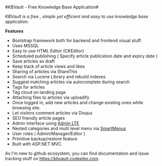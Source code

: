 #KBVault - Free Knowledge Base Application#

*KBVault is a free , simple yet efficient and easy to use knowledge base application.*

**Features**

- Bootstrap framework both for backend and frontend visual stuff.
- Uses MSSQL
- Easy to use HTML Editor (CKEditor)
- Scheduled publishing ( Specify article publication date and expiry date )
- Save articles as draft
- Keep track of article views and likes
- Sharing of articles via ShareThis
- Search via Lucene Library and rebuild indexes
- Suggest matching articles via autocomplete during search
- Tags for articles
- Tag cloud on landing page
- Attaching files to articles via uploadify
- Once logged in, add new articles and change existing ones while browsing site.
- Let visitors comment articles via Disqus
- SEO friendly article pages
- Admin interface using [Admin LTE](https://almsaeedstudio.com/themes/AdminLTE/index2.html)
- Nested categories and multi level menu via [SmartMenus](https://github.com/vadikom/smartmenus)
- User roles ( Admin/Manager/Editor )
- Primitive backup/restore feature
- Built with ASP.NET MVC.

As I'm new to github ecosystem, you can find documentation and issue tracking stuff on https://kbvault.codeplex.com.
